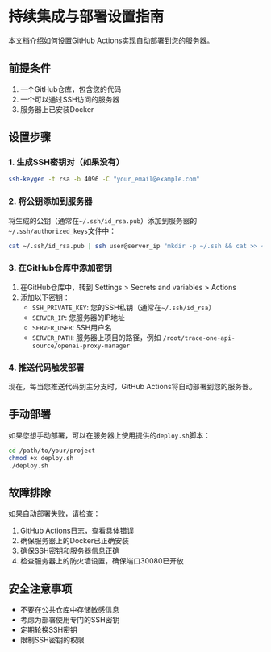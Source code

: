 # 持续集成与部署设置指南

本文档介绍如何设置GitHub Actions实现自动部署到您的服务器。

## 前提条件

1. 一个GitHub仓库，包含您的代码
2. 一个可以通过SSH访问的服务器
3. 服务器上已安装Docker

## 设置步骤

### 1. 生成SSH密钥对（如果没有）

```bash
ssh-keygen -t rsa -b 4096 -C "your_email@example.com"
```

### 2. 将公钥添加到服务器

将生成的公钥（通常在`~/.ssh/id_rsa.pub`）添加到服务器的`~/.ssh/authorized_keys`文件中：

```bash
cat ~/.ssh/id_rsa.pub | ssh user@server_ip "mkdir -p ~/.ssh && cat >> ~/.ssh/authorized_keys"
```

### 3. 在GitHub仓库中添加密钥

1. 在GitHub仓库中，转到 Settings > Secrets and variables > Actions
2. 添加以下密钥：
   - `SSH_PRIVATE_KEY`: 您的SSH私钥（通常在`~/.ssh/id_rsa`）
   - `SERVER_IP`: 您服务器的IP地址
   - `SERVER_USER`: SSH用户名
   - `SERVER_PATH`: 服务器上项目的路径，例如 `/root/trace-one-api-source/openai-proxy-manager`

### 4. 推送代码触发部署

现在，每当您推送代码到主分支时，GitHub Actions将自动部署到您的服务器。

## 手动部署

如果您想手动部署，可以在服务器上使用提供的`deploy.sh`脚本：

```bash
cd /path/to/your/project
chmod +x deploy.sh
./deploy.sh
```

## 故障排除

如果自动部署失败，请检查：

1. GitHub Actions日志，查看具体错误
2. 确保服务器上的Docker已正确安装
3. 确保SSH密钥和服务器信息正确
4. 检查服务器上的防火墙设置，确保端口30080已开放

## 安全注意事项

- 不要在公共仓库中存储敏感信息
- 考虑为部署使用专门的SSH密钥
- 定期轮换SSH密钥
- 限制SSH密钥的权限

